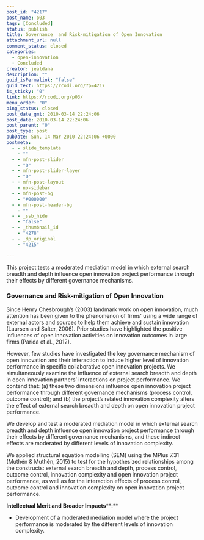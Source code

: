 ```yaml
---
post_id: "4217"
post_name: p03
tags: [Concluded]
status: publish
title: Governance  and Risk-mitigation of Open Innovation
attachment_url: null
comment_status: closed
categories:
  - open-innovation
  - Concluded
creator: jealdana
description: ""
guid_isPermalink: "false"
guid_text: https://rcodi.org/?p=4217
is_sticky: "0"
link: https://rcodi.org/p03/
menu_order: "0"
ping_status: closed
post_date_gmt: 2010-03-14 22:24:06
post_date: 2010-03-14 22:24:06
post_parent: "0"
post_type: post
pubDate: Sun, 14 Mar 2010 22:24:06 +0000
postmeta:
  - - slide_template
    - ""
  - - mfn-post-slider
    - "0"
  - - mfn-post-slider-layer
    - "0"
  - - mfn-post-layout
    - no-sidebar
  - - mfn-post-bg
    - "#000000"
  - - mfn-post-header-bg
    - ""
  - - _ssb_hide
    - "false"
  - - _thumbnail_id
    - "4278"
  - - _dp_original
    - "4215"

---
```

This project tests a moderated mediation model in which external search breadth and depth influence open innovation project performance through their effects by different governance mechanisms.
### Governance and Risk-mitigation of Open Innovation

Since Henry Chesbrough’s (2003) landmark work on open innovation, much attention has been given to the phenomenon of firms’ using a wide range of external actors and sources to help them achieve and sustain innovation (Laursen and Salter, 2006). Prior studies have highlighted the positive influences of open innovation activities on innovation outcomes in large firms (Parida et al., 2012).

However, few studies have investigated the key governance mechanism of open innovation and their interaction to induce higher level of innovation performance in specific collaborative open innovation projects. We simultaneously examine the influence of external search breadth and depth in open innovation partners’ interactions on project performance. We contend that: (a) these two dimensions influence open innovation project performance through different governance mechanisms (process control, outcome control); and (b) the project’s related innovation complexity alters the effect of external search breadth and depth on open innovation project performance.

We develop and test a moderated mediation model in which external search breadth and depth influence open innovation project performance through their effects by different governance mechanisms, and these indirect effects are moderated by different levels of innovation complexity.

We applied structural equation modelling (SEM) using the MPlus 7.31 (Muthén & Muthén, 2015) to test for the hypothesized relationships among the constructs: external search breadth and depth, process control, outcome control, innovation complexity and open innovation project performance, as well as for the interaction effects of process control, outcome control and innovation complexity on open innovation project performance.

**Intellectual Merit and** **Broader Impacts****:**

*   Development of a moderated mediation model where the project performance is moderated by the different levels of innovation complexity.
